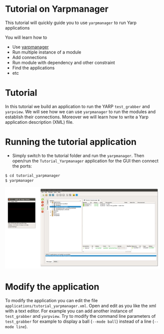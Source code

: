 Tutorial on Yarpmanager
=======================================

This tutorial will quickly guide you to use `yarpmanager` to run Yarp applications 

You will learn how to  
- Use [yarpmanager](http://www.yarp.it/yarpmanager.html)
- Run multiple instance of a module
- Add connections 
- Run module with dependency and other constraint 
- Find the applications 
- etc 


# Tutorial
In this tutorial we build an application to run the YARP `test_grabber` and `yarpview`. We will see how we can use `yarpmanager` to run the modules and establish their connections. Moreover we will learn how to write a Yarp application description (XML) file. 


# Running the tutorial application
- Simply switch to the tutorial folder and run the `yarpmanager`. Then open/run the `Tutorial_Yarpmanager` application for the GUI then connect the ports: 
```
$ cd tutorial_yarpmanager
$ yarpmanager
```
![application](/misc/application.png)

# Modify the application

To modify the application you can edit the file `applications/tutorial_yarpmanager.xml`. Open and edit as you like the xml with a text editor. For example you can add another instance of `test_grabber` and `yarpview`. Try to modify the command line parameters of `test_grabber` for example to display a ball (`--mode ball`) instead of a line (`--mode line`).



